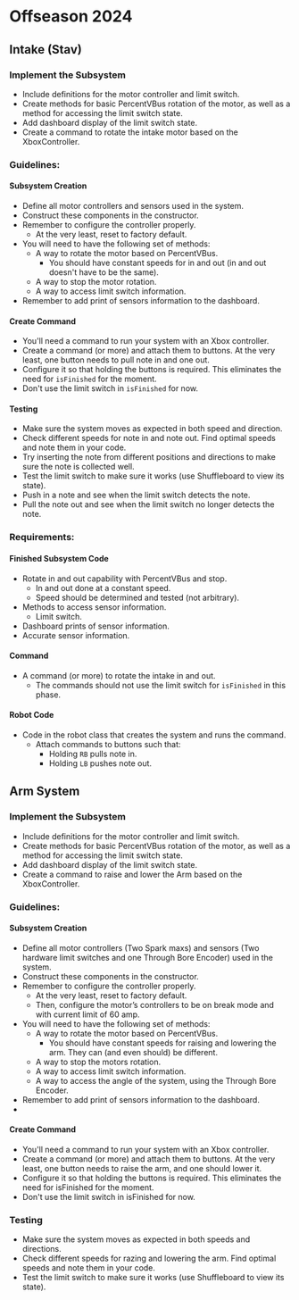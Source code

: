 # Offseason 2024

## Intake (Stav)

### Implement the Subsystem
- Include definitions for the motor controller and limit switch.
- Create methods for basic PercentVBus rotation of the motor, as well as a method for accessing the limit switch state.
- Add dashboard display of the limit switch state.
- Create a command to rotate the intake motor based on the XboxController.

### Guidelines:

#### Subsystem Creation
- Define all motor controllers and sensors used in the system.
- Construct these components in the constructor.
- Remember to configure the controller properly.
    - At the very least, reset to factory default.
- You will need to have the following set of methods:
    - A way to rotate the motor based on PercentVBus.
        - You should have constant speeds for in and out (in and out doesn't have to be the same).
    - A way to stop the motor rotation.
    - A way to access limit switch information.
- Remember to add print of sensors information to the dashboard.

#### Create Command
- You'll need a command to run your system with an Xbox controller.
- Create a command (or more) and attach them to buttons. At the very least, one button needs to pull note in and one out.
- Configure it so that holding the buttons is required. This eliminates the need for `isFinished` for the moment.
- Don't use the limit switch in `isFinished` for now.

#### Testing
- Make sure the system moves as expected in both speed and direction.
- Check different speeds for note in and note out. Find optimal speeds and note them in your code.
- Try inserting the note from different positions and directions to make sure the note is collected well.
- Test the limit switch to make sure it works (use Shuffleboard to view its state).
- Push in a note and see when the limit switch detects the note.
- Pull the note out and see when the limit switch no longer detects the note.

### Requirements:

#### Finished Subsystem Code
- Rotate in and out capability with PercentVBus and stop.
    - In and out done at a constant speed.
    - Speed should be determined and tested (not arbitrary).
- Methods to access sensor information.
    - Limit switch.
- Dashboard prints of sensor information.
- Accurate sensor information.

#### Command
- A command (or more) to rotate the intake in and out.
    - The commands should not use the limit switch for `isFinished` in this phase.

#### Robot Code
- Code in the robot class that creates the system and runs the command.
    - Attach commands to buttons such that:
        - Holding `RB` pulls note in.
        - Holding `LB` pushes note out.




## Arm System
### Implement the Subsystem
- Include definitions for the motor controller and limit switch.
- Create methods for basic PercentVBus rotation of the motor, as well as a method for accessing the limit switch state.
- Add dashboard display of the limit switch state.
- Create a command to raise and lower the Arm based on the XboxController.

### Guidelines:
#### Subsystem Creation
- Define all motor controllers (Two Spark maxs) and sensors (Two hardware limit switches and one Through Bore Encoder) used in the system.
- Construct these components in the constructor.
- Remember to configure the controller properly.
    - At the very least, reset to factory default.
    - Then, configure the motor’s controllers to be on break mode and with current limit of 60 amp.  
- You will need to have the following set of methods:
    - A way to rotate the motor based on PercentVBus.
        - You should have constant speeds for raising and lowering the arm. They can (and even should) be different. 
    - A way to stop the motors rotation.
    - A way to access limit switch information.
    - A way to access the angle of the system, using the Through Bore Encoder.
- Remember to add print of sensors information to the dashboard.
- 
#### Create Command
- You'll need a command to run your system with an Xbox controller.
- Create a command (or more) and attach them to buttons. At the very least, one button needs to raise the arm, and one should lower it.
- Configure it so that holding the buttons is required. This eliminates the need for isFinished for the moment.
- Don't use the limit switch in isFinished for now.
  
### Testing
- Make sure the system moves as expected in both speeds and directions.
- Check different speeds for razing and lowering the arm. Find optimal speeds and note them in your code.
- Test the limit switch to make sure it works (use Shuffleboard to view its state).


